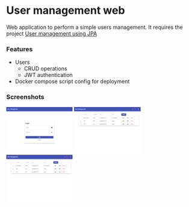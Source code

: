 # User management web
Web application to perform a simple users management. It requires the project [User management using JPA](https://github.com/CamiloDelReal/project-user-management-with-jpa-and-tests)

### Features
- Users
  * CRUD operations
  * JWT authentication
- Docker compose script config for deployment

### Screenshots
<p float="left">
<img src="https://github.com/CamiloDelReal/project-user-management-web/blob/main/screenshots/sshot-1.png" width="35%" height="35%" />
<img src="https://github.com/CamiloDelReal/project-user-management-web/blob/main/screenshots/sshot-2.png" width="35%" height="35%" />
<img src="https://github.com/CamiloDelReal/project-user-management-web/blob/main/screenshots/sshot-2.png" width="35%" height="35%" />
</p>